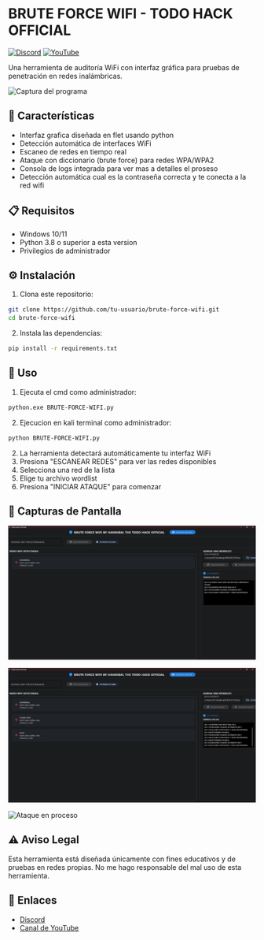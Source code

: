 # BRUTE FORCE WIFI - TODO HACK OFFICIAL

[![Discord](https://img.shields.io/badge/Discord-7289DA?style=for-the-badge&logo=discord&logoColor=white)](https://discord.gg/4svwzsy3UP)
[![YouTube](https://img.shields.io/badge/YouTube-FF0000?style=for-the-badge&logo=youtube&logoColor=white)](https://www.youtube.com/@HANNIBAL_H4X)

Una herramienta de auditoría WiFi con interfaz gráfica para pruebas de penetración en redes inalámbricas.

![Captura del programa](screenshots/preview.png)

## 🚀 Características

- Interfaz grafica diseñada en flet usando python
- Detección automática de interfaces WiFi
- Escaneo de redes en tiempo real
- Ataque con diccionario (brute force) para redes WPA/WPA2
- Consola de logs integrada para ver mas a detalles el proseso
- Detección automática cual es la contraseña correcta y te conecta a la red wifi

## 📋 Requisitos

- Windows 10/11
- Python 3.8 o superior a esta version
- Privilegios de administrador

## ⚙️ Instalación

1. Clona este repositorio:
```bash
git clone https://github.com/tu-usuario/brute-force-wifi.git
cd brute-force-wifi
```

2. Instala las dependencias:
```bash
pip install -r requirements.txt
```

## 🔧 Uso

1. Ejecuta el cmd como administrador:
```bash
python.exe BRUTE-FORCE-WIFI.py
```
2. Ejecucion en kali terminal como administrador:
```bash
python BRUTE-FORCE-WIFI.py
```
2. La herramienta detectará automáticamente tu interfaz WiFi
3. Presiona "ESCANEAR REDES" para ver las redes disponibles
4. Selecciona una red de la lista
5. Elige tu archivo wordlist
6. Presiona "INICIAR ATAQUE" para comenzar

## 📸 Capturas de Pantalla

![Interfaz principal](img/inicio.png)

![Escaneo de redes](img/escaneo.png)

![Ataque en proceso](img/ataque.png)

## ⚠️ Aviso Legal

Esta herramienta está diseñada únicamente con fines educativos y de pruebas en redes propias. No me hago responsable del mal uso de esta herramienta.

## 🔗 Enlaces

- [Discord](https://discord.gg/4svwzsy3UP)
- [Canal de YouTube](https://www.youtube.com/@HANNIBAL_H4X)
